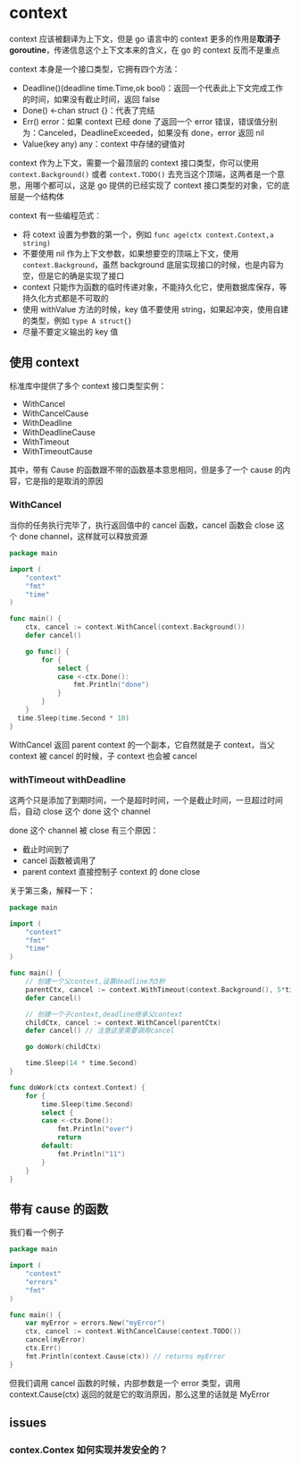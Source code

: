 <!--
 * @Author: shgopher shgopher@gmail.com
 * @Date: 2022-11-17 20:40:42
 * @LastEditors: shgopher shgopher@gmail.com
 * @LastEditTime: 2024-01-04 17:32:45
 * @FilePath: /GOFamily/并发/context/README.md
 * @Description: 
 * 
 * Copyright (c) 2023 by shgopher, All Rights Reserved. 
-->
# context
context 应该被翻译为上下文，但是 go 语言中的 context 更多的作用是**取消子 goroutine**，传递信息这个上下文本来的含义，在 go 的 context 反而不是重点

context 本身是一个接口类型，它拥有四个方法：
- Deadline()(deadline time.Time,ok bool)：返回一个代表此上下文完成工作的时间，如果没有截止时间，返回 false
- Done() <-chan struct {}：代表了完结
- Err() error：如果 context 已经 done 了返回一个 error 错误，错误值分别为：Canceled，DeadlineExceeded，如果没有 done，error 返回 nil
- Value(key any) any：context 中存储的键值对

context 作为上下文，需要一个最顶层的 context 接口类型，你可以使用 `context.Background()` 或者 `context.TODO()` 去充当这个顶端，这两者是一个意思，用哪个都可以，这是 go 提供的已经实现了 context 接口类型的对象，它的底层是一个结构体

context 有一些编程范式：
- 将 cotext 设置为参数的第一个，例如 `func age(ctx context.Context,a string)`
- 不要使用 nil 作为上下文参数，如果想要空的顶端上下文，使用 `context.Background`，虽然 background 底层实现接口的时候，也是内容为空，但是它的确是实现了接口
- context 只能作为函数的临时传递对象，不能持久化它，使用数据库保存，等持久化方式都是不可取的
- 使用 withValue 方法的时候，key 值不要使用 string，如果起冲突，使用自建的类型，例如 `type A struct{}`
- 尽量不要定义输出的 key 值

## 使用 context
标准库中提供了多个 context 接口类型实例：
- WithCancel
- WithCancelCause
- WithDeadline
- WithDeadlineCause
- WithTimeout
- WithTimeoutCause

其中，带有 Cause 的函数跟不带的函数基本意思相同，但是多了一个 cause 的内容，它是指的是取消的原因

### WithCancel
当你的任务执行完毕了，执行返回值中的 cancel 函数，cancel 函数会 close 这个 done channel，这样就可以释放资源

```go
package main

import (
	"context"
	"fmt"
	"time"
)

func main() {
	ctx, cancel := context.WithCancel(context.Background())
	defer cancel()

	go func() {
		for {
			select {
			case <-ctx.Done():
				fmt.Println("done")
			}
		}
	}
  time.Sleep(time.Second * 10)
}
```
WithCancel 返回 parent context 的一个副本，它自然就是子 context，当父 context 被 cancel 的时候，子 context 也会被 cancel

### withTimeout withDeadline

这两个只是添加了到期时间，一个是超时时间，一个是截止时间，一旦超过时间后，自动 close 这个 done 这个 channel

done 这个 channel 被 close 有三个原因：
- 截止时间到了
- cancel 函数被调用了
- parent context 直接控制子 context 的 done close

关于第三条，解释一下：
```go
package main

import (
	"context"
	"fmt"
	"time"
)

func main() {
	// 创建一个父context,设置deadline为3秒
	parentCtx, cancel := context.WithTimeout(context.Background(), 5*time.Second)
	defer cancel()

	// 创建一个子context,deadline继承父context
	childCtx, cancel := context.WithCancel(parentCtx)
	defer cancel() // 注意这里需要调用cancel

	go doWork(childCtx)

	time.Sleep(14 * time.Second)
}

func doWork(ctx context.Context) {
	for {
		time.Sleep(time.Second)
		select {
		case <-ctx.Done():
			fmt.Println("over")
			return
		default:
			fmt.Println("11")
		}
	}
}

```

## 带有 cause 的函数

我们看一个例子
```go
package main

import (
	"context"
	"errors"
	"fmt"
)

func main() {
	var myError = errors.New("myError")
	ctx, cancel := context.WithCancelCause(context.TODO())
	cancel(myError)
	ctx.Err()                       
	fmt.Println(context.Cause(ctx)) // returns myError
}
```
但我们调用 cancel 函数的时候，内部参数是一个 error 类型，调用 context.Cause(ctx) 返回的就是它的取消原因，那么这里的话就是 MyError



## issues
### contex.Contex 如何实现并发安全的？

